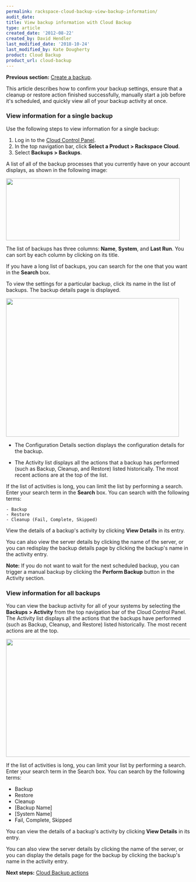 ```yaml
---
permalink: rackspace-cloud-backup-view-backup-information/
audit_date:
title: View backup information with Cloud Backup
type: article
created_date: '2012-08-22'
created_by: David Hendler
last_modified_date: '2018-10-24'
last_modified_by: Kate Dougherty
product: Cloud Backup
product_url: cloud-backup
---
```


**Previous section:** [Create a backup](/how-to/rackspace-cloud-backup-create-a-backup).

This article describes how to confirm your backup settings, ensure that a cleanup or restore action finished successfully, manually start a job before it's scheduled, and quickly view all of your backup activity at once.

### View information for a single backup

Use the following steps to view information for a single backup:

1. Log in to the [Cloud Control Panel](https://login.rackspace.com).
2. In the top navigation bar, click **Select a Product > Rackspace Cloud**.
3. Select **Backups > Backups**.

A list of all of the backup processes that you currently have on your account
displays, as shown in the following image:

<img alt="" height="170" src="https://8026b2e3760e2433679c-fffceaebb8c6ee053c935e8915a3fbe7.ssl.cf2.rackcdn.com/field/image/1842-2039-IMG-1.png" width="476" />

The list of backups has three columns: **Name**, **System**, and **Last Run**. You can sort by each column by clicking on its title.

If you have a long list of backups, you can search for the one that you want in the **Search** box.

To view the settings for a particular backup, click its name in the list of backups. The backup details page is displayed.

<img alt="" height="379" src="https://8026b2e3760e2433679c-fffceaebb8c6ee053c935e8915a3fbe7.ssl.cf2.rackcdn.com/field/image/1842-2039-IMG-2.png" width="474" />

-  The Configuration Details section displays the configuration details for the backup.

-  The Activity list displays all the actions that a backup has performed (such as Backup, Cleanup, and Restore) listed historically. The most recent actions are at the top of the list.

  If the list of activities is long, you can limit the list by performing a search. Enter your search term in the **Search** box. You can search with the following terms:

    - Backup
    - Restore
    - Cleanup (Fail, Complete, Skipped)

View the details of a backup's activity by clicking **View Details** in its entry.

You can also view the server details by clicking the name of the server, or you can redisplay the backup details page by clicking the backup's name in the activity entry.

**Note:** If you do not want to wait for the next scheduled backup, you can trigger a manual backup by clicking the **Perform Backup** button in the Activity section.

### View information for all backups

You can view the backup activity for all of your systems by selecting the **Backups > Activity** from the top navigation bar of the Cloud Control Panel. The Activity list displays all the actions that the backups have performed (such as Backup, Cleanup, and Restore) listed historically. The most recent actions are at the  top.

<img alt="" height="323" src="https://8026b2e3760e2433679c-fffceaebb8c6ee053c935e8915a3fbe7.ssl.cf2.rackcdn.com/field/image/1842-2039-IMG-3.png" width="666" />

If the list of activities is long, you can limit your list by performing a search. Enter your search term in the Search box. You can
search by the following terms:

- Backup
- Restore
- Cleanup
- [Backup Name]
- [System Name]
- Fail, Complete, Skipped

You can view the details of a backup's activity by clicking **View Details** in its entry.

You can also view the server details by clicking the name of the server, or you can display the details page for the backup by clicking the backup's name in the activity entry.

**Next steps:** [Cloud Backup actions](/how-to/rackspace-cloud-backup-backup-actions)
